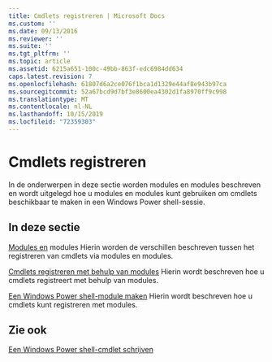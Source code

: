 ```yaml
---
title: Cmdlets registreren | Microsoft Docs
ms.custom: ''
ms.date: 09/13/2016
ms.reviewer: ''
ms.suite: ''
ms.tgt_pltfrm: ''
ms.topic: article
ms.assetid: 6215a651-100c-49bb-863f-edc6984dd634
caps.latest.revision: 7
ms.openlocfilehash: 61807d6a2ce076f1bca1d1329e44af8e943b97ca
ms.sourcegitcommit: 52a67bcd9d7bf3e8600ea4302d1fa8970ff9c998
ms.translationtype: MT
ms.contentlocale: nl-NL
ms.lasthandoff: 10/15/2019
ms.locfileid: "72359303"
---
```

# <a name="registering-cmdlets"></a>Cmdlets registreren

In de onderwerpen in deze sectie worden modules en modules beschreven en wordt uitgelegd hoe u modules en modules kunt gebruiken om cmdlets beschikbaar te maken in een Windows Power shell-sessie.

## <a name="in-this-section"></a>In deze sectie

[Modules en](./modules-and-snap-ins.md) modules Hierin worden de verschillen beschreven tussen het registreren van cmdlets via modules en modules.

[Cmdlets registreren met behulp van modules](./how-to-import-cmdlets-using-modules.md) Hierin wordt beschreven hoe u cmdlets registreert met behulp van modules.

[Een Windows Power shell-module maken](./how-to-create-a-windows-powershell-snap-in.md) Hierin wordt beschreven hoe u cmdlets kunt registreren met modules.

## <a name="see-also"></a>Zie ook

[Een Windows Power shell-cmdlet schrijven](./writing-a-windows-powershell-cmdlet.md)
